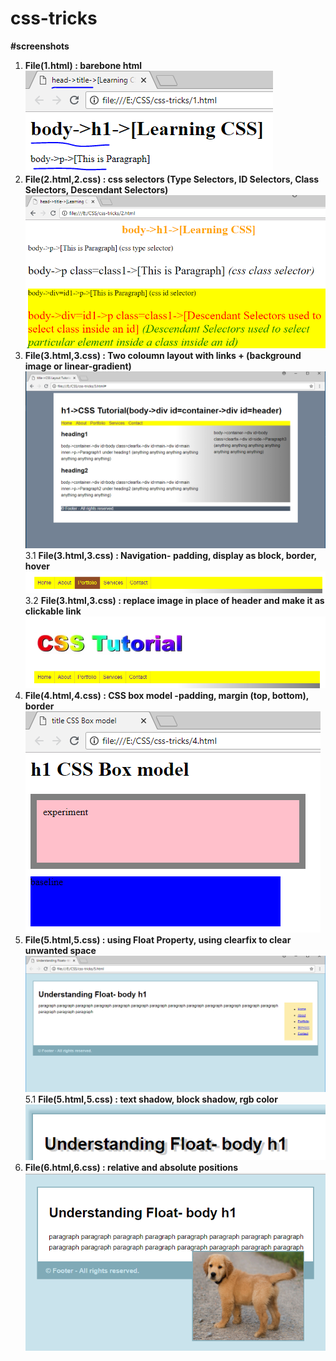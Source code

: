 # css-tricks  

**#screenshots**  
1. **File(1.html)  : barebone html**  
![enter image description here](https://github.com/manojkmishra/css-tricks/blob/master/screenshots/1.PNG)  
2. **File(2.html,2.css)  : css selectors (Type Selectors, ID Selectors, Class Selectors, Descendant Selectors)**    
![enter image description here](https://github.com/manojkmishra/css-tricks/blob/master/screenshots/2.PNG)  
3. **File(3.html,3.css)  : Two coloumn layout with links + (background image or linear-gradient)**   
![enter image description here](https://github.com/manojkmishra/css-tricks/blob/master/screenshots/3.PNG)  
3.1 **File(3.html,3.css) : Navigation- padding, display as block, border, hover**   
![enter image description here](https://github.com/manojkmishra/css-tricks/blob/master/screenshots/3.1.PNG) 
3.2 **File(3.html,3.css)  : replace image in place of header and make it as clickable link**   
![enter image description here](https://github.com/manojkmishra/css-tricks/blob/master/screenshots/3.2.PNG)   
4. **File(4.html,4.css)  : CSS box model -padding, margin (top, bottom), border**   
![enter image description here](https://github.com/manojkmishra/css-tricks/blob/master/screenshots/4.PNG)  
5. **File(5.html,5.css)  : using Float Property, using clearfix to clear unwanted space**   
![enter image description here](https://github.com/manojkmishra/css-tricks/blob/master/screenshots/5.PNG)  
5.1 **File(5.html,5.css)  : text shadow, block shadow, rgb color**   
![enter image description here](https://github.com/manojkmishra/css-tricks/blob/master/screenshots/5.1.PNG)  
6. **File(6.html,6.css)  : relative and absolute positions**   
![enter image description here](https://github.com/manojkmishra/css-tricks/blob/master/screenshots/6.PNG)  
